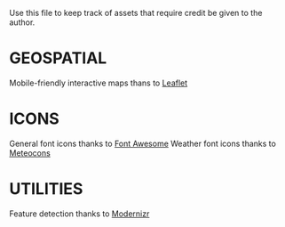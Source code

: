 Use this file to keep track of assets that require credit be given to the author.

GEOSPATIAL
============================================
Mobile-friendly interactive maps thans to [Leaflet](http://leaflet.js/)

ICONS
============================================

General font icons thanks to [Font Awesome](http://fontawesome.io/)
Weather font icons thanks to [Meteocons](http://www.alessioatzeni.com/meteocons/)

UTILITIES
============================================

Feature detection thanks to [Modernizr](http://modernizr.com/)